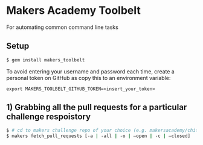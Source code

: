# Makers Academy Toolbelt
For automating common command line tasks

## Setup

```sh
$ gem install makers_toolbelt
```
To avoid entering your username and password each time, create a personal token on GitHub as copy this to an environment variable:
```
export MAKERS_TOOLBELT_GITHUB_TOKEN=<insert_your_token>
```

## 1) Grabbing all the pull requests for a particular challenge respoistory

```sh
$ # cd to makers challenge repo of your choice (e.g. makersacademy/chitter_challenge )
$ makers fetch_pull_requests [-a | -all | -o | —open | -c | —closed]
```
